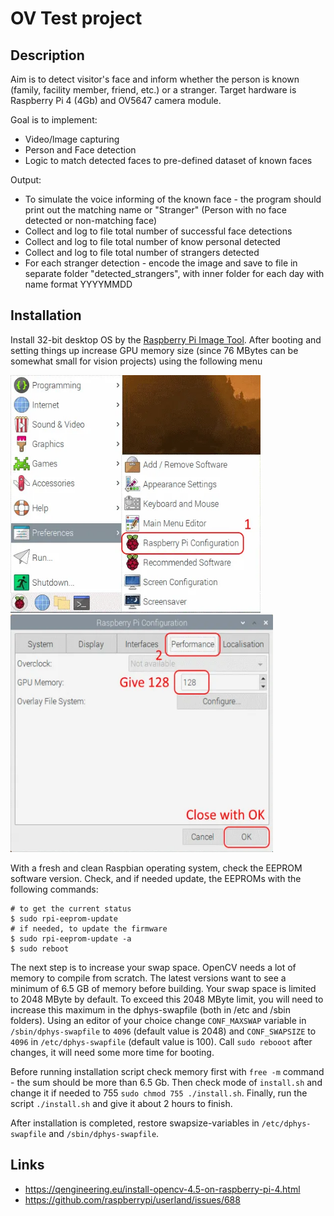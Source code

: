 # OV Test project

## Description

Aim is to detect visitor's face and inform whether the person is known (family, facility member, friend, etc.) or a stranger. Target hardware is Raspberry Pi 4 (4Gb) and OV5647 camera module.

Goal is to implement:
 - Video/lmage capturing
 - Person and Face detection
 - Logic to match detected faces to pre-defined dataset of known faces

Output:
 - To simulate the voice informing of the known face - the program should print out the matching name or "Stranger" (Person with no face detected or non-matching face)
 - Collect and log to file total number of successful face detections
 - Collect and log to file total number of know personal detected
 - Collect and log to file total number of strangers detected
 - For each stranger detection - encode the image and save to file in separate folder "detected_strangers", with inner folder for each day with name format YYYYMMDD

## Installation

Install 32-bit desktop OS by the [Raspberry Pi Image Tool](https://www.raspberrypi.com/software/). After booting and setting things up increase GPU memory size (since 76 MBytes can be somewhat small for vision projects) using the following menu

<img src="https://github.com/woodenshark/OV_Doorbell_cv/raw/belezyakov_doc/images/raspi_config_1.jpg" width="400" height="380"> <img src="https://github.com/woodenshark/OV_Doorbell_cv/raw/belezyakov_doc/images/raspi_config_2.jpg" width="420" height="380">

With a fresh and clean Raspbian operating system, check the EEPROM software version. Check, and if needed update, the EEPROMs with the following commands:
```
# to get the current status
$ sudo rpi-eeprom-update
# if needed, to update the firmware
$ sudo rpi-eeprom-update -a
$ sudo reboot
```

The next step is to increase your swap space. OpenCV needs a lot of memory to compile from scratch. The latest versions want to see a minimum of 6.5 GB of memory before building. Your swap space is limited to 2048 MByte by default. To exceed this 2048 MByte limit, you will need to increase this maximum in the dphys-swapfile (both in /etc and /sbin folders). Using an editor of your choice change ```CONF_MAXSWAP``` variable in ```/sbin/dphys-swapfile``` to ```4096``` (default value is 2048) and ```CONF_SWAPSIZE``` to ```4096``` in ```/etc/dphys-swapfile``` (default value is 100). Call ```sudo rebooot``` after changes, it will need some more time for booting.

Before running installation script check memory first with ```free -m``` command - the sum should be more than 6.5 Gb. Then check mode of ```install.sh``` and change it if needed to 755 ```sudo chmod 755 ./install.sh```. Finally, run the script ```./install.sh``` and give it about 2 hours to finish.

After installation is completed, restore swapsize-variables in ```/etc/dphys-swapfile``` and ```/sbin/dphys-swapfile```.

## Links
 - https://qengineering.eu/install-opencv-4.5-on-raspberry-pi-4.html
 - https://github.com/raspberrypi/userland/issues/688
